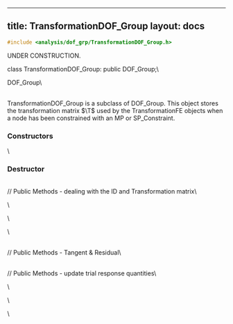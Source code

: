 
---
title: TransformationDOF_Group 
layout: docs
---

```cpp
#include <analysis/dof_grp/TransformationDOF_Group.h>
```
UNDER CONSTRUCTION.

class TransformationDOF_Group: public DOF_Group;\

DOF_Group\

\
TransformationDOF_Group is a subclass of DOF_Group. This object stores
the transformation matrix $\T$ used by the TransformationFE objects when
a node has been constrained with an MP or SP_Constraint.


### Constructors

\

### Destructor

\
// Public Methods - dealing with the ID and Transformation matrix\

\

\

\

\
// Public Methods - Tangent & Residual\

\
// Public Methods - update trial response quantities\

\

\

\
